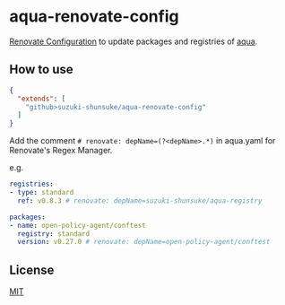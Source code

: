 # aqua-renovate-config

[Renovate Configuration](https://docs.renovatebot.com/config-presets/) to update packages and registries of [aqua](https://github.com/suzuki-shunsuke/aqua).

## How to use

```json
{
  "extends": [
    "github>suzuki-shunsuke/aqua-renovate-config"
  ]
}
```

Add the comment `# renovate: depName=(?<depName>.*)` in aqua.yaml for Renovate's Regex Manager.

e.g.

```yaml
registries:
- type: standard
  ref: v0.8.3 # renovate: depName=suzuki-shunsuke/aqua-registry

packages:
- name: open-policy-agent/conftest
  registry: standard
  version: v0.27.0 # renovate: depName=open-policy-agent/conftest
```

## License

[MIT](LICENSE)
